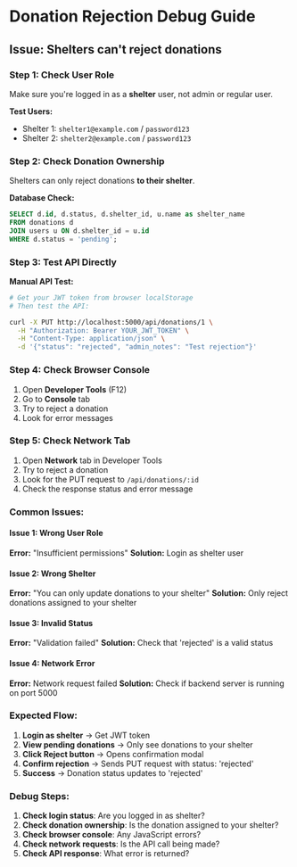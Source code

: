 # Donation Rejection Debug Guide

## Issue: Shelters can't reject donations

### Step 1: Check User Role
Make sure you're logged in as a **shelter** user, not admin or regular user.

**Test Users:**
- Shelter 1: `shelter1@example.com` / `password123`
- Shelter 2: `shelter2@example.com` / `password123`

### Step 2: Check Donation Ownership
Shelters can only reject donations **to their shelter**.

**Database Check:**
```sql
SELECT d.id, d.status, d.shelter_id, u.name as shelter_name
FROM donations d
JOIN users u ON d.shelter_id = u.id
WHERE d.status = 'pending';
```

### Step 3: Test API Directly

**Manual API Test:**
```bash
# Get your JWT token from browser localStorage
# Then test the API:

curl -X PUT http://localhost:5000/api/donations/1 \
  -H "Authorization: Bearer YOUR_JWT_TOKEN" \
  -H "Content-Type: application/json" \
  -d '{"status": "rejected", "admin_notes": "Test rejection"}'
```

### Step 4: Check Browser Console

1. Open **Developer Tools** (F12)
2. Go to **Console** tab
3. Try to reject a donation
4. Look for error messages

### Step 5: Check Network Tab

1. Open **Network** tab in Developer Tools
2. Try to reject a donation
3. Look for the PUT request to `/api/donations/:id`
4. Check the response status and error message

### Common Issues:

#### Issue 1: Wrong User Role
**Error:** "Insufficient permissions"
**Solution:** Login as shelter user

#### Issue 2: Wrong Shelter
**Error:** "You can only update donations to your shelter"
**Solution:** Only reject donations assigned to your shelter

#### Issue 3: Invalid Status
**Error:** "Validation failed"
**Solution:** Check that 'rejected' is a valid status

#### Issue 4: Network Error
**Error:** Network request failed
**Solution:** Check if backend server is running on port 5000

### Expected Flow:

1. **Login as shelter** → Get JWT token
2. **View pending donations** → Only see donations to your shelter
3. **Click Reject button** → Opens confirmation modal
4. **Confirm rejection** → Sends PUT request with status: 'rejected'
5. **Success** → Donation status updates to 'rejected'

### Debug Steps:

1. **Check login status**: Are you logged in as shelter?
2. **Check donation ownership**: Is the donation assigned to your shelter?
3. **Check browser console**: Any JavaScript errors?
4. **Check network requests**: Is the API call being made?
5. **Check API response**: What error is returned?

